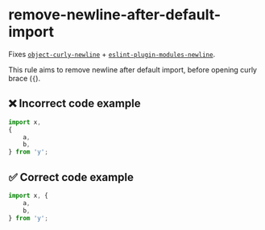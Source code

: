 # remove-newline-after-default-import

Fixes [`object-curly-newline`](https://eslint.org/docs/rules/object-curly-newline) + [`eslint-plugin-modules-newline`](https://github.com/gmsorrow/eslint-plugin-modules-newline).

This rule aims to remove newline after default import, before opening curly brace (`{`).

## ❌ Incorrect code example

```js
import x,
{
    a,
    b,
} from 'y';
```

## ✅ Correct code example

```js
import x, {
    a,
    b,
} from 'y';
```

